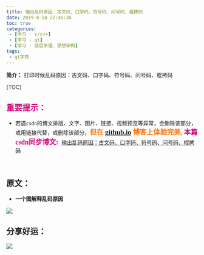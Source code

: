 ```yaml
---
title: 输出乱码原因：古文码、口字码、符号码、问号码、棍拷码
date: 2019-8-14 22:45:35
toc: true
categories: 
 - [学习 - c/c++]
 - [学习 - qt]
 - [学习 - 底层原理、思想架构]
tags: 
 - qt字符
---
```




**简介：**  打印时候乱码原因：古文码、口字码、符号码、问号码、棍拷码

<!-- more -->

[TOC]

## <font color=#D0087E  face="幼圆">重要提示：</font>

- 若遇`csdn`的博文排版、文字、图片、链接、视频预览等异常，会删除该部分，或用链接代替，或删除该部分，<font color=#FE7207 size=4 face="幼圆">**但在   [github.io](https://touwoyimuli.github.io/) 博客上体验完美,**</font>  <font color=#D0087E  size=4 face="幼圆">**本篇csdn同步博文:** </font> [输出乱码原因：古文码、口字码、符号码、问号码、棍拷码](https://blog.csdn.net/qq_33154343/article/details/99617767)

<br>

## 原文：

- **一个图解释乱码原因**

<img src="https://raw.githubusercontent.com/touwoyimuli/FigureBed/master/img/20190814224129.png"/>

## 分享好运：



![](https://raw.githubusercontent.com/touwoyimuli/FigureBed/master/img/20190719175818.png)
